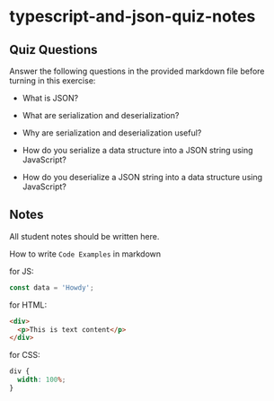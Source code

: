 # typescript-and-json-quiz-notes

## Quiz Questions

Answer the following questions in the provided markdown file before turning in this exercise:

- What is JSON?

- What are serialization and deserialization?

- Why are serialization and deserialization useful?

- How do you serialize a data structure into a JSON string using JavaScript?

- How do you deserialize a JSON string into a data structure using JavaScript?

## Notes

All student notes should be written here.

How to write `Code Examples` in markdown

for JS:

```javascript
const data = 'Howdy';
```

for HTML:

```html
<div>
  <p>This is text content</p>
</div>
```

for CSS:

```css
div {
  width: 100%;
}
```
